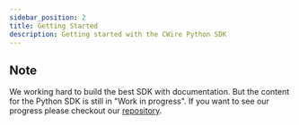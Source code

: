 ```yaml
---
sidebar_position: 2
title: Getting Started
description: Getting started with the CWire Python SDK
---
```


## Note
We working hard to build the best SDK with documentation. But the content for the Python SDK is still in "Work in progress". If you want to see our progress please checkout our [repository](https://github.com/cwire-io/python-sdk).
